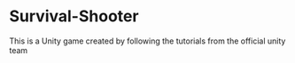 # Survival-Shooter
This is a Unity game created by following the tutorials from the official unity team 
